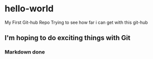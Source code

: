 # hello-world
My First Git-hub Repo
Trying to see how far i can get with this git-hub
## I'm hoping to do exciting things with Git
### Markdown done
